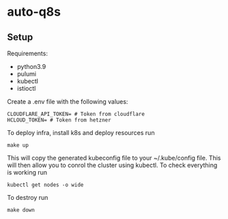 # auto-q8s

## Setup

Requirements:

- python3.9
- pulumi
- kubectl
- istioctl

Create a .env file with the following values:

```
CLOUDFLARE_API_TOKEN= # Token from cloudflare
HCLOUD_TOKEN= # Token from hetzner 
```

To deploy infra, install k8s and deploy resources run

```
make up
```

This will copy the generated kubeconfig file to your ~/.kube/config file. This will then allow you to conrol the cluster using kubectl. To check everything is working run

```
kubectl get nodes -o wide
```

To destroy run

```
make down
```
